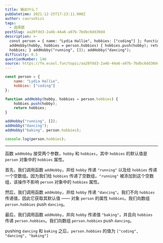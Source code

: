 ```yaml
---
title: 输出什么？
pubDatetime: 2021-12-25T17:23:11.000Z
author: caorushizi
tags:
  - 选择题
postSlug: aa20fdd3-2a4b-44a6-a97b-7bdbc6dd30d4
description: >-
  const person = { name: "Lydia Hallie", hobbies: ["coding"] }; function
  addHobby(hobby, hobbies = person.hobbies) { hobbies.push(hobby); return
  hobbies; } addHobby("running", []); addHobby("dancing"); 
difficulty: 0.5
questionNumber: 146
source: https://fe.ecool.fun/topic/aa20fdd3-2a4b-44a6-a97b-7bdbc6dd30d4
---
```


```javascript
const person = {
	name: "Lydia Hallie",
	hobbies: ["coding"]
};

function addHobby(hobby, hobbies = person.hobbies) {
	hobbies.push(hobby);
	return hobbies;
}

addHobby("running", []);
addHobby("dancing");
addHobby("baking", person.hobbies);

console.log(person.hobbies);
```

---

函数 `addHobby` 接受两个参数，`hobby` 和 `hobbies`，其中 `hobbies` 的默认值是 `person` 对象中的 `hobbies` 属性。

首先，我们调用函数 `addHobby`，并给 `hobby` 传递 `"running"` 以及给 `hobbies` 传递一个空数组。因为我们给 `hobbies` 传递了空数组，`"running"` 被添加到这个空数组，该操作不影响 `person` 对象中的 `hobbies` 属性。

然后，我们调用函数 `addHobby`，并给 `hobby` 传递 `"dancing"`。我们不向 `hobbies` 传递值，因此它获取其默认值 —— 对象 `person` 的属性 `hobbies`。我们向数组 `person.hobbies` push `dancing`。

最后，我们调用函数 `addHobby`，并向 `hobby` 传递值 `"baking"`，并且向 `hobbies` 传递 `person.hobbies`。我们向数组 `person.hobbies` push `dancing`。

pushing `dancing` 和 `baking` 之后，`person.hobbies` 的值为 `["coding", "dancing", "baking"]`
